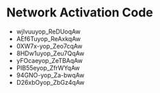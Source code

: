 # Network Activation Code
* wjIvuuyop_ReDUoqAw
* AEf6Tuyop_ReAxkqAw
* 0XW7x-yop_Zeo7cqAw
* 8HDw1uyop_Zeu7QqAw
* yFOcaeyop_ZeTBAqAw
* PIB55eyop_ZfrWYqAw
* 94GNO-yop_Za-bwqAw
* D26xbOyop_ZbGz4qAw